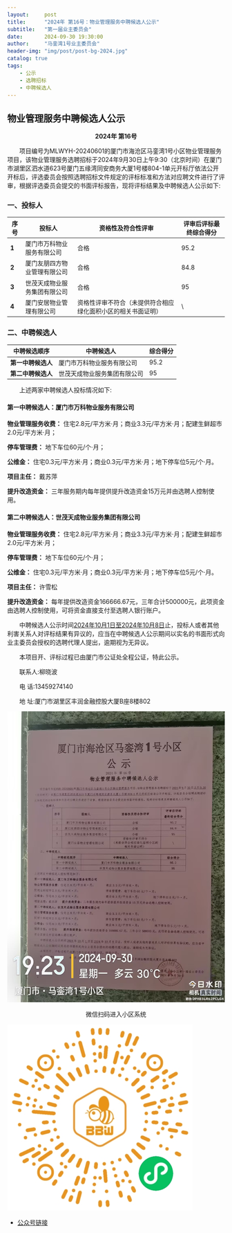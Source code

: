 ```yaml
---
layout:     post
title:      "2024年 第16号：物业管理服务中聘候选人公示"
subtitle:   "第一届业主委员会"
date:       2024-09-30 19:30:00
author:     "马銮湾1号业主委员会"
header-img: "img/post/post-bg-2024.jpg"
catalog: true
tags:
    - 公示
    - 选聘招标
    - 中聘候选人
---
```




## 物业管理服务中聘候选人公示

<center><strong>2024年 第16号</strong></center>


&emsp;&emsp;项目编号为MLWYH-20240601的厦门市海沧区马銮湾1号小区物业管理服务项目，该物业管理服务选聘招标于2024年9月30日上午9:30（北京时间）在厦门市湖里区泗水道623号厦门五缘湾同安商务大厦1号楼804-1单元开标厅依法公开开标后，评选委员会按照选聘招标文件规定的评标标准和方法对应聘文件进行了评审，根据评选委员会提交的书面评标报告，现将评标结果及中聘候选人公示如下:

### 一、投标人

| **序号** | **投标人**        | **资格性及符合性评审**                   | **评审后评标最终综合得分** |
|--------|----------------|---------------------------------|-------------------|
| **1**  | 厦门市万科物业服务有限公司  | 合格                              | 95.2              |
| **2**  | 厦门友朋四方物业管理有限公司 | 合格                              | 84.8              |
| **3**  | 世茂天成物业服务集团有限公司 | 合格                              | 95                |
| **4**  | 厦门安居物业管理有限公司   | 资格性评审不符合（未提供符合相应绿化面积小区的相关书面证明）  | \                 |

### 二、中聘候选人

| **中聘候选顺序**  | **中聘候选人**      | **综合得分** |
|-------------|----------------|-----------|
| **第一中聘候选人** | 厦门市万科物业服务有限公司  | 95.2      |
| **第二中聘候选人** | 世茂天成物业服务集团有限公司 | 95        |



&emsp;&emsp;上述两家中聘候选人投标情况如下:

#### 第一中聘候选人：厦门市万科物业服务有限公司

**物业管理服务收费：**
住宅2.8元/平方米·月；商业3.3元/平方米·月；配建生鲜超市2.0元/平方米·月；                 

**停车管理费：**
地下车位60元/个·月；      

**公维金：**
住宅0.3元/平方米·月；商业0.3元/平方米·月；地下停车位5元/个·月。

**项目主任：** 戴苏萍   

**提升改造资金：**
三年服务期内每年提供提升改造资金15万元并由选聘人控制使用。

#### 第二中聘候选人：世茂天成物业服务集团有限公司

**物业管理服务收费：**
住宅2.8元/平方米·月；商业3.3元/平方米·月；配建生鲜超市2.0元/平方米·月；

**停车管理费：**
地下车位60元/个·月；      

**公维金：**
住宅0.3元/平方米·月；商业0.3元/平方米·月；地下停车位5元/个·月。

**项目主任：**
许雪松    

**提升改造资金：**
每年提供改造资金166666.67元，三年合计500000元，此项资金由选聘人控制使用，可将资金直接支付至选聘人银行账户。

&emsp;&emsp;中聘候选人公示时间<u>2024年10月1日至2024年10月8日</u>止，投标人或者其他利害关系人对评标结果有异议的，应当在中聘候选人公示期间以实名的书面形式向业主委员会授权的选聘代理人提出，逾期视为无异议。

&emsp;&emsp;本项目开、评标过程已由厦门市公证处全程公证，特此公示。

&emsp;&emsp;联系人:柳晓波

&emsp;&emsp;电 话:13459274140 

&emsp;&emsp;地 址:厦门市湖里区丰润金融控股大厦B座8楼802



![](\img\in-post\2024-9-30-公示实景.jpg)


<center>微信扫码进入小区系统</center>

![](\img\in-post\蜂窝智家.jpg)


- [公众号链接](https://mp.weixin.qq.com/s/EBvt8Uzj4j22ZxtXqbpTNQ)
